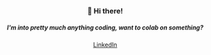 
<h3 align="center">👋 Hi there!</h3>
<h5 align="center">I'm into pretty much anything coding, want to colab on something?</h5>
<p align="center">
  <a href="https://www.linkedin.com/in/james-hinton-54bb87197/">LinkedIn</a>
</p>
